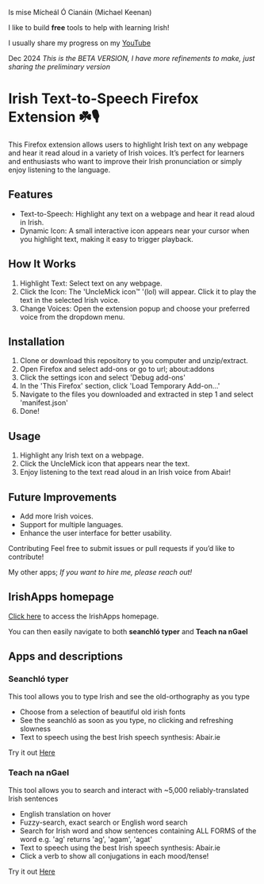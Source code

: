 Is mise Mícheál Ó Cianáin (Michael Keenan)

I like to build **free** tools to help with learning Irish!

I usually share my progress on my [YouTube](https://www.youtube.com/@UncleMick)

Dec 2024 *This is the BETA VERSION, I have more refinements to make, just sharing the preliminary version*

# Irish Text-to-Speech Firefox Extension ☘️🎙️ #

This Firefox extension allows users to highlight Irish text on any webpage and hear it read aloud in a variety of Irish voices. It’s perfect for learners and enthusiasts who want to improve their Irish pronunciation or simply enjoy listening to the language.

## Features ##
- Text-to-Speech: Highlight any text on a webpage and hear it read aloud in Irish.
- Dynamic Icon: A small interactive icon appears near your cursor when you highlight text, making it easy to trigger playback.

## How It Works ##
1. Highlight Text: Select text on any webpage.
2. Click the Icon: The 'UncleMick icon™️ '(lol) will appear. Click it to play the text in the selected Irish voice.
3. Change Voices: Open the extension popup and choose your preferred voice from the dropdown menu.

## Installation ##
1. Clone or download this repository to you computer and unzip/extract.
2. Open Firefox and select add-ons or go to url; about:addons
3. Click the settings icon and select 'Debug add-ons'
4. In the 'This Firefox' section, click 'Load Temporary Add-on...'
5. Navigate to the files you downloaded and extracted in step 1 and select 'manifest.json'
6. Done!

## Usage ##
1. Highlight any Irish text on a webpage.
2. Click the UncleMick icon that appears near the text.
3. Enjoy listening to the text read aloud in an Irish voice from Abair!

## Future Improvements ##
- Add more Irish voices.
- Support for multiple languages.
- Enhance the user interface for better usability.

Contributing
Feel free to submit issues or pull requests if you’d like to contribute!

My other apps;
*If you want to hire me, please reach out!*

## IrishApps homepage

[Click here](https://mkeenan-kdb.github.io/IrishApps/) to access the IrishApps homepage.

You can then easily navigate to both **seanchló typer** and **Teach na nGael**

## Apps and descriptions

### Seanchló typer
This tool allows you to type Irish and see the old-orthography as you type
-   Choose from a selection of beautiful old irish fonts
-   See the seanchló as soon as you type, no clicking and refreshing slowness
-   Text to speech using the best Irish speech synthesis: Abair.ie

Try it out [Here](https://mkeenan-kdb.github.io/seanchlo/)

### Teach na nGael
This tool allows you to search and interact with ~5,000 reliably-translated Irish sentences

-   English translation on hover
-    Fuzzy-search, exact search or English word search
-   Search for Irish word and show sentences containing ALL FORMS of the word e.g. 'ag' returns 'ag', 'agam', 'agat'
-   Text to speech using the best Irish speech synthesis: Abair.ie
-   Click a verb to show all conjugations in each mood/tense!

Try it out [Here](https://mkeenan-kdb.github.io/gaeilge_web_project/)
